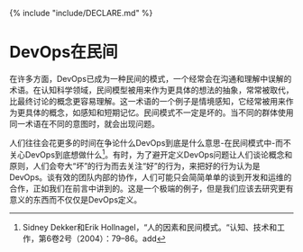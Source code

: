 {% include "include/DECLARE.md" %}

# DevOps在民间

在许多方面，DevOps已成为一种民间的模式，一个经常会在沟通和理解中误解的术语。在认知科学领域，民间模型被用来作为更具体的想法的抽象，常常被取代，比最终讨论的概念更容易理解。这一术语的一个例子是情境感知，它经常被用来作为更具体的概念，如感知和短期记忆。民间模式不一定是坏的。当不同的群体使用同一术语在不同的意图时，就会出现问题。

人们往往会花更多的时间在争论什么DevOps到底是什么意思-在民间模式中-而不关心DevOps到底想做什么[^DevOps]。有时，为了避开定义DevOps问题让人们谈论概念和原则，人们会夸大“坏”的行为而去关注“好”的行为，来把好的行为认为是DevOps。谈有效的团队内部的协作，人们可能只会简简单单的谈到开发和运维的合作，正如我们在前言中讲到的。这是一个极端的例子，但是我们应该去研究更有意义的东西而不仅仅是DevOps定义。

[^DevOps]: Sidney Dekker和Erik Hollnagel，“人的因素和民间模式。“认知、技术和工作，第6卷2号（2004）：79–86。add
